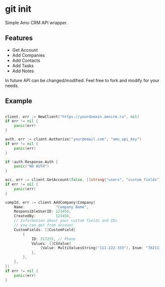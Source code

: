 # git init


Simple Amo CRM API wrapper.

## Features


* Get Account
* Add Companies
* Add Contacts
* Add Tasks
* Add Notes  

In future API can be changed/modified. 
Feel free to fork and modify for your needs. 

## Example

```go

client, err := NewClient("https://yourdomain.amocrm.ru", nil)
if err != nil {
    panic(err)
}

auth, err := client.Authorize("your@email.com", "amo_api_key")
if err != nil {
    panic(err)
}

if !auth.Response.Auth {
    panic("NO AUTH")
}

acc, err := client.GetAccount(false, []string{"users", "custom_fields"})
if err != nil {
    panic(err)
}

compId, err := client.AddCompany(Company{
    Name:              "Company Name",
    ResponsibleUserID: 123456,
    CreatedBy:         123456,
    // Information about your custom fields and IDs 
    // you can get from account
    CustomFields: []CustomField{
        {
            ID: 317255, // Phone
            Values: []CSValue{
                {Value: MultiValuesString("111-222-333"), Enum: "702113"},
            },
        },
    },
})
if err != nil {
    panic(err)
}

```
